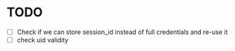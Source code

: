 # TODO

- [ ] Check if we can store session_id instead of full credentials and re-use it
- [ ] check uid validity
